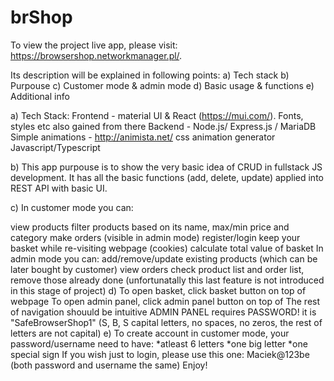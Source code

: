 # brShop
To view the project live app, please visit: https://browsershop.networkmanager.pl/.

Its description will be explained in following points: a) Tech stack b) Purpouse c) Customer mode & admin mode d) Basic usage & functions e) Additional info

a) Tech Stack: Frontend - material UI & React (https://mui.com/). Fonts, styles etc also gained from there Backend - Node.js/ Express.js / MariaDB Simple animations - http://animista.net/ css animation generator Javascript/Typescript

b) This app purpouse is to show the very basic idea of CRUD in fullstack JS development. It has all the basic functions (add, delete, update) applied into REST API with basic UI.

c) In customer mode you can:

view products
filter products based on its name, max/min price and category
make orders (visible in admin mode)
register/login
keep your basket while re-visiting webpage (cookies)
calculate total value of basket In admin mode you can:
add/remove/update existing products (which can be later bought by customer)
view orders
check product list and order list, remove those already done (unfortunatally this last feature is not introduced in this stage of project) d) To open basket, click basket button on top of webpage To open admin panel, click admin panel button on top of The rest of navigation shouuld be intuitive ADMIN PANEL requires PASSWORD! it is "SafeBrowserShop1" (S, B, S capital letters, no spaces, no zeros, the rest of letters are not capital) e) To create account in customer mode, your password/username need to have: *atleast 6 letters *one big letter *one special sign If you wish just to login, please use this one: Maciek@123be (both password and username the same)
Enjoy!
